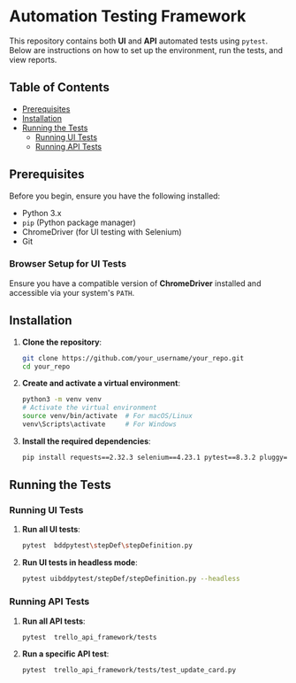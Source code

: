# Automation Testing Framework

This repository contains both **UI** and **API** automated tests using `pytest`. Below are instructions on how to set up the environment, run the tests, and view reports.

## Table of Contents
- [Prerequisites](#prerequisites)
- [Installation](#installation)
- [Running the Tests](#running-the-tests)
  - [Running UI Tests](#running-ui-tests)
  - [Running API Tests](#running-api-tests)


## Prerequisites

Before you begin, ensure you have the following installed:

- Python 3.x
- `pip` (Python package manager)
- ChromeDriver (for UI testing with Selenium)
- Git

### Browser Setup for UI Tests

Ensure you have a compatible version of **ChromeDriver** installed and accessible via your system's `PATH`.

## Installation

1. **Clone the repository**:
    ```bash
    git clone https://github.com/your_username/your_repo.git
    cd your_repo
    ```

2. **Create and activate a virtual environment**:
    ```bash
    python3 -m venv venv
    # Activate the virtual environment
    source venv/bin/activate  # For macOS/Linux
    venv\Scripts\activate     # For Windows
    ```

3. **Install the required dependencies**:
    ```bash
    pip install requests==2.32.3 selenium==4.23.1 pytest==8.3.2 pluggy==1.5.0 allure-pytest==2.13.5 pytest-bdd==7.2.0 pytest-html==4.1.1 pytest-html-reporter==0.2.9 pytest-metadata==3.1.1 pytest-xdist==3.6.1
    ```

## Running the Tests

### Running UI Tests

1. **Run all UI tests**:
    ```bash
    pytest  bddpytest\stepDef\stepDefinition.py
    ```

2. **Run UI tests in headless mode**:
    ```bash
    pytest uibddpytest/stepDef/stepDefinition.py --headless
    ```

### Running API Tests

1. **Run all API tests**:
    ```bash
    pytest  trello_api_framework/tests
    ```

2. **Run a specific API test**:
    ```bash
    pytest  trello_api_framework/tests/test_update_card.py
    ```
